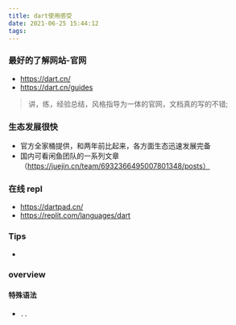 ```yaml
---
title: dart使用感受
date: 2021-06-25 15:44:12
tags:
---
```


### 最好的了解网站-官网

- https://dart.cn/
- https://dart.cn/guides

> 讲，练，经验总结，风格指导为一体的官网，文档真的写的不错;

### 生态发展很快

- 官方全家桶提供，和两年前比起来，各方面生态迅速发展完备
- 国内可看闲鱼团队的一系列文章（https://juejin.cn/team/6932366495007801348/posts）

### 在线 repl

- https://dartpad.cn/
- https://replit.com/languages/dart

### Tips

-
### overview

#### 特殊语法
- ```..```
```

``` 